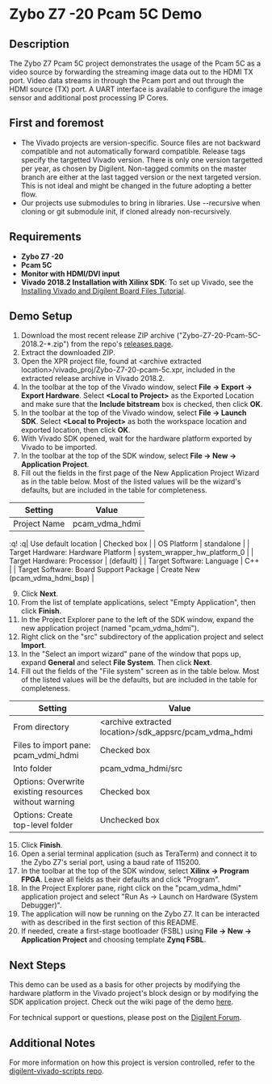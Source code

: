 Zybo Z7 -20 Pcam 5C Demo
====================

Description
-----------
 The Zybo Z7 Pcam 5C project demonstrates the usage of the Pcam 5C as a video source by forwarding the streaming image data out to the HDMI TX port. Video data streams in through the Pcam port and out through the HDMI source (TX) port. A UART interface is available to configure the image sensor and additional post processing IP Cores.

First and foremost
------------------
* The Vivado projects are version-specific. Source files are not backward compatible and not automatically forward compatible. Release tags specify the targetted Vivado version. There is only one version targetted per year, as chosen by Digilent. Non-tagged commits on the master branch are either at the last tagged version or the next targeted version. This is not ideal and might be changed in the future adopting a better flow.
* Our projects use submodules to bring in libraries. Use --recursive when cloning or git submodule init, if cloned already non-recursively.

Requirements
------------
* **Zybo Z7 -20**
* **Pcam 5C**
* **Monitor with HDMI/DVI input**
* **Vivado 2018.2 Installation with Xilinx SDK**: To set up Vivado, see the [Installing Vivado and Digilent Board Files Tutorial](https://reference.digilentinc.com/vivado/installing-vivado/start).

Demo Setup
----------

1. Download the most recent release ZIP archive ("Zybo-Z7-20-Pcam-5C-2018.2-*.zip") from the repo's [releases page](https://github.com/Digilent/Zybo-Z7-20-pcam-5c/releases).
2. Extract the downloaded ZIP.
3. Open the XPR project file, found at \<archive extracted location\>/vivado_proj/Zybo-Z7-20-pcam-5c.xpr, included in the extracted release archive in Vivado 2018.2.
4. In the toolbar at the top of the Vivado window, select **File -> Export -> Export Hardware**. Select **\<Local to Project\>** as the Exported Location and make sure that the **Include bitstream** box is checked, then click **OK**.
5. In the toolbar at the top of the Vivado window, select **File -> Launch SDK**. Select **\<Local to Project\>** as both the workspace location and exported location, then click **OK**.
6. With Vivado SDK opened, wait for the hardware platform exported by Vivado to be imported.
7. In the toolbar at the top of the SDK window, select **File -> New -> Application Project**.
8. Fill out the fields in the first page of the New Application Project Wizard as in the table below. Most of the listed values will be the wizard's defaults, but are included in the table for completeness.

| Setting                                 | Value                                     |
| --------------------------------------- | ----------------------------------------- |
| Project Name                            | pcam_vdma_hdmi                            |
:q!
:q| Use default location                    | Checked box                               |
| OS Platform                             | standalone                                |
| Target Hardware: Hardware Platform      | system_wrapper_hw_platform_0              |
| Target Hardware: Processor              | (default)                                 |
| Target Software: Language               | C++                                       |
| Target Software: Board Support Package  | Create New (pcam_vdma_hdmi_bsp)           |

9. Click **Next**.
10. From the list of template applications, select "Empty Application", then click **Finish**.
11. In the Project Explorer pane to the left of the SDK window, expand the new application project (named "pcam_vdma_hdmi").
12. Right click on the "src" subdirectory of the application project and select **Import**.
13. In the "Select an import wizard" pane of the window that pops up, expand **General** and select **File System**. Then click **Next**.
14. Fill out the fields of the "File system" screen as in the table below. Most of the listed values will be the defaults, but are included in the table for completeness.

| Setting                                                | Value                                                     |
| -                                                      | -                                                         |
| From directory                                         | \<archive extracted location\>/sdk_appsrc/pcam_vdma_hdmi  |
| Files to import pane: pcam_vdmi_hdmi                   | Checked box                                               |
| Into folder                                            | pcam_vdma_hdmi/src                                        |
| Options: Overwrite existing resources without warning  | Checked box                                               |
| Options: Create top-level folder                       | Unchecked box                                             |

15. Click **Finish**.
16. Open a serial terminal application (such as TeraTerm) and connect it to the Zybo Z7's serial port, using a baud rate of 115200.
17. In the toolbar at the top of the SDK window, select **Xilinx -> Program FPGA**. Leave all fields as their defaults and click "Program".
18. In the Project Explorer pane, right click on the "pcam_vdma_hdmi" application project and select "Run As -> Launch on Hardware (System Debugger)".
19. The application will now be running on the Zybo Z7. It can be interacted with as described in the first section of this README.
20. If needed, create a first-stage bootloader (FSBL) using **File -> New -> Application Project** and choosing template **Zynq FSBL**.

Next Steps
----------
This demo can be used as a basis for other projects by modifying the hardware platform in the Vivado project's block design or by modifying the SDK application project.
Check out the wiki page of the demo [here](https://reference.digilentinc.com/learn/programmable-logic/tutorials/zybo-z7-pcam-5c-demo/start).

For technical support or questions, please post on the [Digilent Forum](forum.digilentinc.com).

Additional Notes
----------------
For more information on how this project is version controlled, refer to the [digilent-vivado-scripts repo](https://github.com/digilent/digilent-vivado-scripts).
